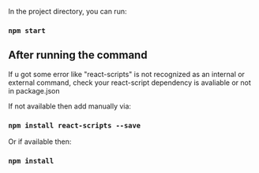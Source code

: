 In the project directory, you can run:

### `npm start`

## After running the command 

If u got some error like "react-scripts" is not recognized as an internal or external command, check your react-script dependency is avaliable or not in package.json

If not available then add manually via:

### `npm install react-scripts --save`

Or if available then:

### `npm install`
